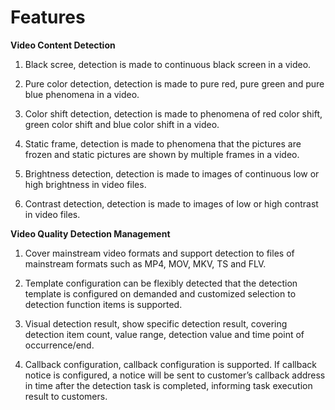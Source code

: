 # Features

**Video Content Detection**

1. Black scree, detection is made to continuous black screen in a video.

2. Pure color detection, detection is made to pure red, pure green and pure blue phenomena in a video.

3. Color shift detection, detection is made to phenomena of red color shift, green color shift and blue color shift in a video.

4. Static frame, detection is made to phenomena that the pictures are frozen and static pictures are shown by multiple frames in a video.

5. Brightness detection, detection is made to images of continuous low or high brightness in video files.

6. Contrast detection, detection is made to images of low or high contrast in video files.

**Video Quality Detection Management**

1. Cover mainstream video formats and support detection to files of mainstream formats such as MP4, MOV, MKV, TS and FLV.

2. Template configuration can be flexibly detected that the detection template is configured on demanded and customized selection to detection function items is supported.

3. Visual detection result, show specific detection result, covering detection item count, value range, detection value and time point of occurrence/end.

4. Callback configuration, callback configuration is supported. If callback notice is configured, a notice will be sent to customer’s callback address in time after the detection task is completed, informing task execution result to customers.
